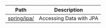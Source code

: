 |Path|Description|
|---|---|
|[spring/jpa/](https://github.com/bigwindlee/java/tree/master/spring/jpa)|Accessing Data with JPA|
